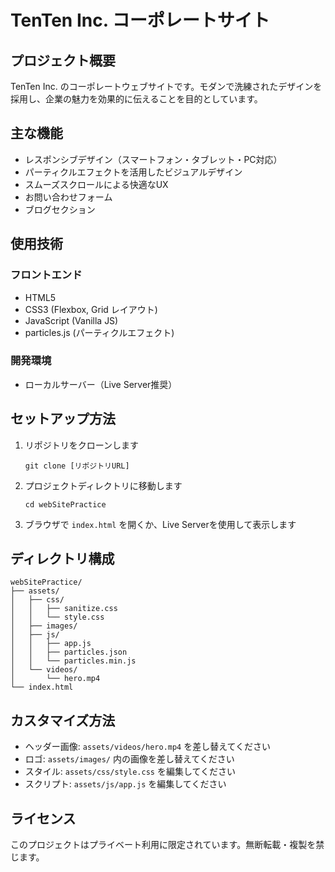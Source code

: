 # TenTen Inc. コーポレートサイト

## プロジェクト概要
TenTen Inc. のコーポレートウェブサイトです。モダンで洗練されたデザインを採用し、企業の魅力を効果的に伝えることを目的としています。

## 主な機能
- レスポンシブデザイン（スマートフォン・タブレット・PC対応）
- パーティクルエフェクトを活用したビジュアルデザイン
- スムーズスクロールによる快適なUX
- お問い合わせフォーム
- ブログセクション

## 使用技術
### フロントエンド
- HTML5
- CSS3 (Flexbox, Grid レイアウト)
- JavaScript (Vanilla JS)
- particles.js (パーティクルエフェクト)

### 開発環境
- ローカルサーバー（Live Server推奨）

## セットアップ方法
1. リポジトリをクローンします
   ```
   git clone [リポジトリURL]
   ```

2. プロジェクトディレクトリに移動します
   ```
   cd webSitePractice
   ```

3. ブラウザで `index.html` を開くか、Live Serverを使用して表示します

## ディレクトリ構成
```
webSitePractice/
├── assets/
│   ├── css/
│   │   ├── sanitize.css
│   │   └── style.css
│   ├── images/
│   ├── js/
│   │   ├── app.js
│   │   ├── particles.json
│   │   └── particles.min.js
│   └── videos/
│       └── hero.mp4
└── index.html
```

## カスタマイズ方法
- ヘッダー画像: `assets/videos/hero.mp4` を差し替えてください
- ロゴ: `assets/images/` 内の画像を差し替えてください
- スタイル: `assets/css/style.css` を編集してください
- スクリプト: `assets/js/app.js` を編集してください

## ライセンス
このプロジェクトはプライベート利用に限定されています。無断転載・複製を禁じます。


